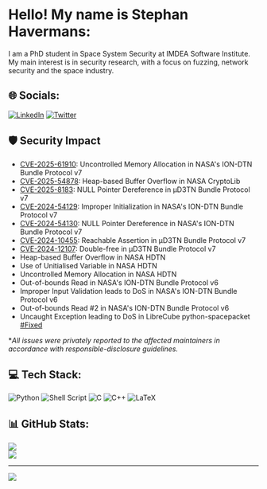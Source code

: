# Hello! My name is Stephan Havermans:
I am a PhD student in Space System Security at IMDEA Software Institute. My main interest is in security research, with a focus on fuzzing, network security and the space industry.

## 🌐 Socials:
[![LinkedIn](https://img.shields.io/badge/LinkedIn-%230077B5.svg?logo=linkedin&logoColor=white)](https://linkedin.com/in/stephan-havermans) [![Twitter](https://img.shields.io/badge/Twitter-%231DA1F2.svg?logo=Twitter&logoColor=white)](https://twitter.com/StephanHav) 

## 🛡️ Security Impact
- [CVE-2025-61910](https://github.com/nasa-jpl/ION-DTN/security/advisories/GHSA-xm96-38vj-h28h): Uncontrolled Memory Allocation in NASA's ION-DTN Bundle Protocol v7
- [CVE-2025-54878](https://github.com/nasa/CryptoLib/security/advisories/GHSA-9qph-pxfm-q9g4): Heap-based Buffer Overflow in NASA CryptoLib
- [CVE-2025-8183](https://www.cve.org/CVERecord?id=CVE-2025-8183): NULL Pointer Dereference in µD3TN Bundle Protocol v7
- [CVE-2024-54129](https://www.cve.org/CVERecord?id=CVE-2024-54129): Improper Initialization in NASA's ION-DTN Bundle Protocol v7
- [CVE-2024-54130](https://www.cve.org/CVERecord?id=CVE-2024-54130): NULL Pointer Dereference in NASA's ION-DTN Bundle Protocol v7
- [CVE-2024-10455](https://www.cve.org/CVERecord?id=CVE-2024-10455): Reachable Assertion in µD3TN Bundle Protocol v7
- [CVE-2024-12107](https://www.cve.org/CVERecord?id=CVE-2024-12107): Double-free in µD3TN Bundle Protocol v7
- Heap-based Buffer Overflow in NASA HDTN
- Use of Unitialised Variable in NASA HDTN
- Uncontrolled Memory Allocation in NASA HDTN
- Out-of-bounds Read in NASA's ION-DTN Bundle Protocol v6
- Improper Input Validation leads to DoS in NASA's ION-DTN Bundle Protocol v6
- Out-of-bounds Read #2 in NASA's ION-DTN Bundle Protocol v6
- Uncaught Exception leading to DoS in LibreCube python-spacepacket [#Fixed](https://gitlab.com/librecube/lib/python-spacepacket/-/issues/1)

**All issues were privately reported to the affected maintainers in accordance with responsible-disclosure guidelines.*


## 💻 Tech Stack:
![Python](https://img.shields.io/badge/python-3670A0?style=for-the-badge&logo=python&logoColor=ffdd54) ![Shell Script](https://img.shields.io/badge/shell_script-%23121011.svg?style=for-the-badge&logo=gnu-bash&logoColor=white) ![C](https://img.shields.io/badge/c-%2300599C.svg?style=for-the-badge&logo=c&logoColor=white) ![C++](https://img.shields.io/badge/c++-%2300599C.svg?style=for-the-badge&logo=c%2B%2B&logoColor=white) ![LaTeX](https://img.shields.io/badge/latex-%23008080.svg?style=for-the-badge&logo=latex&logoColor=white) 


## 📊 GitHub Stats:
<!-- ![](https://github-readme-stats.vercel.app/api?username=StephanHav&theme=dark&hide_border=false&include_all_commits=false&count_private=true)<br/> -->
![](https://github-readme-streak-stats.herokuapp.com/?user=StephanHav&theme=dark&hide_border=false)<br/>
![](https://github-readme-stats.vercel.app/api/top-langs/?username=StephanHav&theme=dark&hide_border=false&include_all_commits=true&count_private=true&layout=compact)


---
[![](https://visitcount.itsvg.in/api?id=StephanHav&icon=0&color=0)](https://visitcount.itsvg.in)

<!-- Proudly created with GPRM ( https://gprm.itsvg.in ) -->
